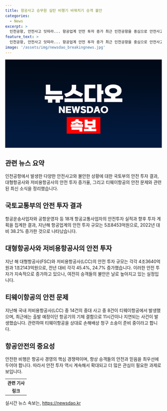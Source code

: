 ```yaml
---
title: 항공사고 승무원 실탄 비행기 바꿔치기 승객 불안
categories:
  - News
excerpt: >
  인천공항, 안전사고 잇따라... 항공업계 안전 투자 증가 최근 인천공항을 중심으로 안전사고가 잇따르고 있는 가운데, 국토교통부는 18개 항공교통사업자의 안전 투자 실적을 공시했다. 지난해 항공업계의 안전 투자 규모는 5조8453억원으로 집계되었으며, 전년대비 38.2% 증가한 수치를 기록했다. 하지만 이에도 불구하고 항공사고가 잇따라 발생하고 있어 승객들의 불안은 여전한 실정이다. 유력한 항공사도 안전사고로 논란에 휘말리고 있는 가운데, 승객들은 손해배상을 청구할 예정이라고 전해졌다.
feature_text: >
  인천공항, 안전사고 잇따라... 항공업계 안전 투자 증가 최근 인천공항을 중심으로 안전사고가 잇따르고 있는 가운데, 국토교통부는 18개 항공교통사업자의 안전 투자 실적을 공시했다. 지난해 항공업계의 안전 투자 규모는 5조8453억원으로 집계되었으며, 전년대비 38.2% 증가한 수치를 기록했다. 하지만 이에도 불구하고 항공사고가 잇따라 발생하고 있어 승객들의 불안은 여전한 실정이다. 유력한 항공사도 안전사고로 논란에 휘말리고 있는 가운데, 승객들은 손해배상을 청구할 예정이라고 전해졌다.
image: '/assets/img/newsdao_breakingnews.jpg'
---
```


<p><img src="/assets/img/newsdao_breakingnews.jpg" alt="ranknews 속보" /></p>

<h2 data-ke-size="size26">관련 뉴스 요약</h2>

<p data-ke-size="size16">인천공항에서 발생한 다양한 안전사고와 불안한 상황에 대한 국토부의 안전 투자 결과, 대형항공사와 저비용항공사의 안전 투자 증가율, 그리고 티웨이항공의 안전 문제와 관련된 최신 소식을 정리했습니다.</p>

<h2 data-ke-size="size26">국토교통부의 안전 투자 결과</h2>

<p data-ke-size="size16">항공운송사업자와 공항운영자 등 18개 항공교통사업자의 안전투자 실적과 향후 투자 계획을 집계한 결과, 지난해 항공업계의 안전 투자 규모는 5조8453억원으로, 2022년 대비 38.2% 증가한 것으로 나타났습니다.</p>

<h2 data-ke-size="size26">대형항공사와 저비용항공사의 안전 투자</h2>

<p data-ke-size="size16">지난 해 대형항공사(FSC)와 저비용항공사(LCC)의 안전 투자 규모는 각각 4조3640억원과 1조2143억원으로, 전년 대비 각각 45.4%, 24.7% 증가했습니다. 이러한 안전 투자가 지속적으로 증가하고 있으나, 여전히 승객들의 불안은 날로 높아지고 있는 실정입니다.</p>

<h2 data-ke-size="size26">티웨이항공의 안전 문제</h2>

<p data-ke-size="size16">지난해 국내 저비용항공사(LCC) 중 14건의 중대 사고 중 8건이 티웨이항공에서 발생했으며, 최근에는 출발 예정이던 항공기의 기체 결함으로 11시간이나 지연되는 사건이 발생했습니다. 관련하여 티웨이항공을 상대로 손해배상 청구 소송이 준비 중이라고 합니다.</p>

<h2 data-ke-size="size26">항공안전의 중요성</h2>

<p data-ke-size="size16">안전한 비행은 항공사 경영의 핵심 경쟁력이며, 항상 승객들의 안전과 믿음을 최우선에 두어야 합니다. 따라서 안전 투자 역시 계속해서 확대되고 더 많은 관심이 필요한 과제로 보입니다.</p>

<table>
    <tbody>
        <tr>
            <td style="text-align: center; height: 17px;"><b>관련 기사</b></td>
        </tr>
        <tr>
            <td style="text-align: center; height: 17px;"><b>링크</b></td>
        </tr>
    </tbody>
</table>
실시간 뉴스 속보는, <a href="https://newsdao.kr" rel="dofollow">https://newsdao.kr</a>


